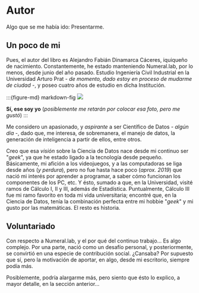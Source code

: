 # Autor

Algo que se me había ido: Presentarme.

## Un poco de mi

Pues, el autor del libro es Alejandro Fabián Dinamarca Cáceres, iquiqueño de nacimiento. Constantemente, he estado manteniendo Numeral.lab, por lo menos, desde junio del año pasado. Estudio Ingeniería Civil Industrial en la Universidad Arturo Prat - *de momento, dado estoy en proceso de mudarme de ciudad* -, y poseo cuatro años de estudio en dicha Institución.

:::{figure-md} markdown-fig
<img src="../../img/page/reconocimiento/publica/6.jpg">

**Sí, ese soy yo** (*posiblemente me retarán por colocar esa foto, pero me gustó*)
:::

Me considero un apasionado, y *aspirante* a ser Científico de Datos - *algún día* -, dado que, me interesa, de sobremanera, el manejo de datos, la generación de inteligencia a partir de ellos, entre otros. 

Creo que esa *visión* sobre la Ciencia de Datos nace desde mi continuo ser "*geek*", ya que he estado ligado a la tecnología desde pequeño. Básicamente, mi afición a los videojuegos, y a las computadoras se liga desde años (*y perdura*), pero no fue hasta hace poco (*aprox. 2019*) que nació mi interés por aprender a programar, a saber cómo funcionan los componentes de los PC, etc. Y ésto, sumado a que, en la Universidad, visité ramos de Cálculo I, II y III, además de Estadística. Puntualmente, Cálculo III fue mi ramo favorito en toda mi vida universitaria; encontré que, en la Ciencia de Datos, tenía la combinación perfecta entre mi hobbie "*geek*" y mi gusto por las matemáticas. El resto es historia.

## Voluntariado

Con respecto a Numeral.lab, y el por qué del continuo trabajo... Es algo complejo. Por una parte, nació como un desafío personal, y posteriormente, se convirtió en una especie de contribución social. ¿Cansaba? Por supuesto que sí, pero la motivación de aportar, en algo, desde mi escritorio, siempre podía más.

Posiblemente, podría alargarme más, pero siento que ésto lo explico, a mayor detalle, en la sección anterior...
